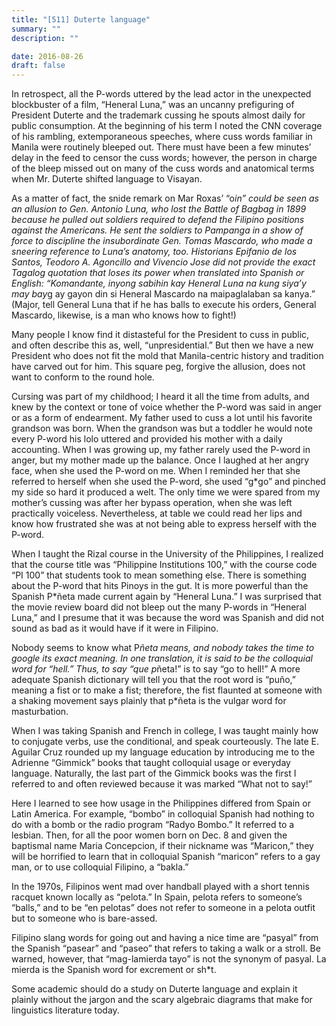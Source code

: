 ```yaml
---
title: "[511] Duterte language"
summary: ""
description: ""

date: 2016-08-26
draft: false
---
```


In retrospect, all the P-words uttered by the lead actor in the unexpected blockbuster of a film, “Heneral Luna,” was an uncanny prefiguring of President Duterte and the trademark cussing he spouts almost daily for public consumption. At the beginning of his term I noted the CNN coverage of his rambling, extemporaneous speeches, where cuss words familiar in Manila were routinely bleeped out. There must have been a few minutes’ delay in the feed to censor the cuss words; however, the person in charge of the bleep missed out on many of the cuss words and anatomical terms when Mr. Duterte shifted language to Visayan.

As a matter of fact, the snide remark on Mar Roxas’ “o*in”  could be seen as an allusion to Gen. Antonio Luna, who lost the Battle of Bagbag in 1899 because he pulled out soldiers required to defend the Filipino positions against the Americans. He sent the soldiers to Pampanga in a show of force to discipline the insubordinate Gen. Tomas Mascardo, who made a sneering reference to Luna’s anatomy, too. Historians Epifanio de los Santos, Teodoro A. Agoncillo and Vivencio Jose did not provide the exact Tagalog quotation that loses its power when translated into Spanish or English: “Komandante, inyong sabihin kay Heneral Luna na kung siya’y may bay*g ay gayon din si Heneral Mascardo na maipaglalaban sa kanya.” (Major, tell General Luna that if he has balls to execute his orders, General Mascardo, likewise, is a man who knows how to fight!)

Many people I know find it distasteful for the President to cuss in public, and often describe this as, well, “unpresidential.” But then we have a new President who does not fit the mold that Manila-centric history and tradition have carved out for him. This square peg, forgive the allusion, does not want to conform to the round hole.

Cursing was part of my childhood; I heard it all the time from adults, and knew by the context or tone of voice whether the P-word was said in anger or as a form of endearment. My father used to cuss a lot until his favorite grandson was born. When the grandson was but a toddler he would note every P-word his lolo uttered and provided his mother with a daily accounting. When I was growing up, my father rarely used the P-word in anger, but my mother made up the balance. Once I laughed at her angry face, when she used the P-word on me. When I reminded her that she referred to herself when she used the P-word, she used “g*go” and pinched my side so hard it produced a welt. The only time we were spared from my mother’s cussing was after her bypass operation, when she was left practically voiceless. Nevertheless, at table we could read her lips and know how frustrated she was at not being able to express herself with the P-word.

When I taught the Rizal course in the University of the Philippines, I realized that the course title was “Philippine Institutions 100,” with the course code “PI 100” that students took to mean something else. There is something about the P-word that hits Pinoys in the gut. It is more powerful than the Spanish P*ñeta made current again by “Heneral Luna.” I was surprised that the movie review board did not bleep out the many P-words in “Heneral Luna,” and I presume that it was because the word was Spanish and did not sound as bad as it would have if it were in Filipino.

Nobody seems to know what P*ñeta means, and nobody takes the time to google its exact meaning. In one translation, it is said to be the colloquial word for “hell.” Thus, to say “que p*ñeta!” is to say “go to hell!” A more adequate Spanish dictionary will tell you that the root word is “puño,” meaning a fist or to make a fist; therefore, the fist flaunted at someone with a shaking movement says plainly that p*ñeta is the vulgar word for masturbation.

When I was taking Spanish and French in college, I was taught mainly how to conjugate verbs, use the conditional, and speak courteously. The late E. Aguilar Cruz rounded up my language education by introducing me to the Adrienne “Gimmick” books that taught colloquial usage or everyday language. Naturally, the last part of the Gimmick books was the first I referred to and often reviewed because it was marked “What not to say!”

Here I learned to see how usage in the Philippines differed from Spain or Latin America. For example, “bombo” in colloquial Spanish had nothing to do with a bomb or the radio program “Radyo Bombo.” It referred to a lesbian. Then, for all the poor women born on Dec. 8 and given the baptismal name Maria Concepcion, if their nickname was “Maricon,” they will be horrified to learn that in colloquial Spanish “maricon” refers to a gay man, or to use colloquial Filipino, a “bakla.”

In the 1970s, Filipinos went mad over handball played with a short tennis racquet known locally as “pelota.” In Spain, pelota refers to someone’s “balls,” and to be “en pelotas” does not refer to someone in a pelota outfit but to someone who is bare-assed.

Filipino slang words for going out and having a nice time are “pasyal” from the Spanish “pasear” and “paseo” that refers to taking a walk or a stroll. Be warned, however, that “mag-lamierda tayo” is not the synonym of pasyal. La mierda is the Spanish word for excrement or sh*t.

Some academic should do a study on Duterte language and explain it plainly without the jargon and the scary algebraic diagrams that make for linguistics literature today.
